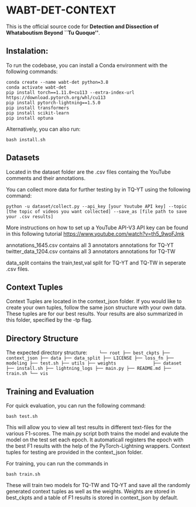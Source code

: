 # WABT-DET-CONTEXT
This is the official source code for **Detection and Dissection of Whataboutism Beyond ``Tu Quoque''**. 


## Instalation:

To run the codebase, you can install a Conda environment with the following commands:

```shell
conda create --name wabt-det python=3.8
conda activate wabt-det
pip install torch==1.11.0+cu113 --extra-index-url https://download.pytorch.org/whl/cu113 
pip install pytorch-lightning==1.5.0
pip install transformers
pip install scikit-learn
pip install optuna
```

Alternatively, you can also run:

```shell
bash install.sh
```

## Datasets

Located in the dataset folder are the .csv files containg the YouTube comments and their annotations.

You can collect more data for further testing by in TQ-YT using the following command:

```shell
python -u dataset/collect.py --api_key [your Youtube API key] --topic [the topic of videos you want collected] --save_as [file path to save your .csv results]
```

More instructions on how to set up a YouTube API-V3 API key can be found in this following tutorial https://www.youtube.com/watch?v=th5_9woFJmk

annotations_1645.csv contains all 3 annotators annotations for TQ-YT
twitter_data_1204.csv contains all 3 annotators annotations for TQ-TW

data_split contains the train,test,val split for TQ-YT and TQ-TW in seperate .csv files.

## Context Tuples
Context Tuples are located in the context_json folder. If you would like to create your own tuples, follow the same json structure with your own data. These tuples are for our best results. Your results are also summarized in this folder, specified by the -tp flag.

## Directory Structure
The expected directory structure: 
    ```    
    └── root
        ├── best_ckpts
        ├── context_json
        ├── data
        ├── data_split
        ├── LICENSE
        ├── loss_fn
        ├── modeling
        ├── test.sh
        ├── utils
        ├── weights             
        ├── dataset
        ├── install.sh
        ├── lightning_logs
        ├── main.py
        ├── README.md
        ├── train.sh
        └── vis
    ```

## Training and Evaluation

For quick evaluation, you can run the following command: 

```shell
bash test.sh
```

This will allow you to view all test results in different text-files for the various F1-scores. The main.py script both trains the model and evalute the model on the test set each epoch. It automaticall registers the epoch with the best F1 results with the help of the PyTorch-Lightning wrappers.  Context tuples for testing are provided in the context_json folder. 

For training, you can run the commands in 

```shell
bash train.sh
```
These will train two models for TQ-TW and TQ-YT and save all the randomly generated context tuples as well as the weights. Weights are stored in best_ckpts and a table of F1 results is stored in context_json by default. 
